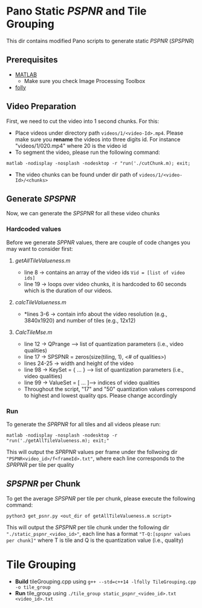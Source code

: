 # Pano Static *PSPNR* and Tile Grouping
This dir contains modified Pano scripts to generate static *PSPNR* (*SPSPNR*)
## Prerequisites
* [MATLAB](https://www.mathworks.com/help/install/)
  * Make sure you check Image Processing Toolbox 
* [folly](https://github.com/facebook/folly)

## Video Preparation
First, we need to cut the video into 1 second chunks. For this: 
* Place videos under directory path `videos/1/<video-Id>.mp4`. Please make sure you **rename** the videos into three digits id. For instance "videos/1/020.mp4" where 20 is the video id
* To segment the video, please run the following command:
```
matlab -nodisplay -nosplash -nodesktop -r "run('./cutChunk.m); exit;
```
* The video chunks can be found under dir path of `videos/1/<video-Id>/<chunks>`

## Generate *SPSPNR*
Now, we can generate the *SPSPNR* for all these video chunks
### Hardcoded values
Before we generate *SPPNR* values, there are couple of code changes you may want to consider first:
1. *getAllTileValueness.m*
   * line 8  → contains an array of the video ids `Vid = [list of video ids]`
   * line 19  → loops over video chunks, it is hardcoded to 60 seconds which is the duration of our videos.
 
1. *calcTileValueness.m*
   * *lines 3-6  → contain info about the video resolution (e.g., 3840x1920) and number of tiles (e.g., 12x12)
1. *CalcTileMse.m*
   * line 12  → QPrange —> list of quantization parameters (i.e., video qualities)
   * line 17  → SPSPNR = zeros(size(tiling, 1), \<# of qualities\>)
   * lines 24-25  →  width and height of the video
   * line 98  → KeySet = { … } —> list of quantization parameters (i.e., video qualities)
   * line 99  → ValueSet = [ … ]—> indices of video qualities
   * Throughout the script, "17" and "50" quantization values correspond to highest and lowest quality qps. Please change accordingly
### Run
To generate the *SPRPNR* for all tiles and all videos please run:
```
matlab -nodisplay -nosplash -nodesktop -r  "run('./getAllTileValueness.m); exit;"
```
This will output the *SPRPNR* values per frame under the follwoing dir `"PSPNR<video_id>/f<frameId>.txt"`, where each line corresponds to the *SPRPNR* per tile per quality

## *SPSPNR* per Chunk
To get the average *SPSPNR* per tile per chunk, please execute the following command:
```
python3 get_psnr.py <out_dir of getAllTileValueness.m script>
```
This will output the *SPSPNR* per tile chunk under the following dir `"./static_pspnr_<video_id>"`, each line has a format `"T-Q:[spspnr values per chunk]"` where T is tile and Q is the quantization value (i.e., quality)
# Tile Grouping
* **Build** tileGrouping.cpp using ` g++ --std=c++14 -lfolly TileGrouping.cpp -o tile_group `
* **Run** tile_group using ` ./tile_group static_pspnr_<video_id>.txt <video_id>.txt `

